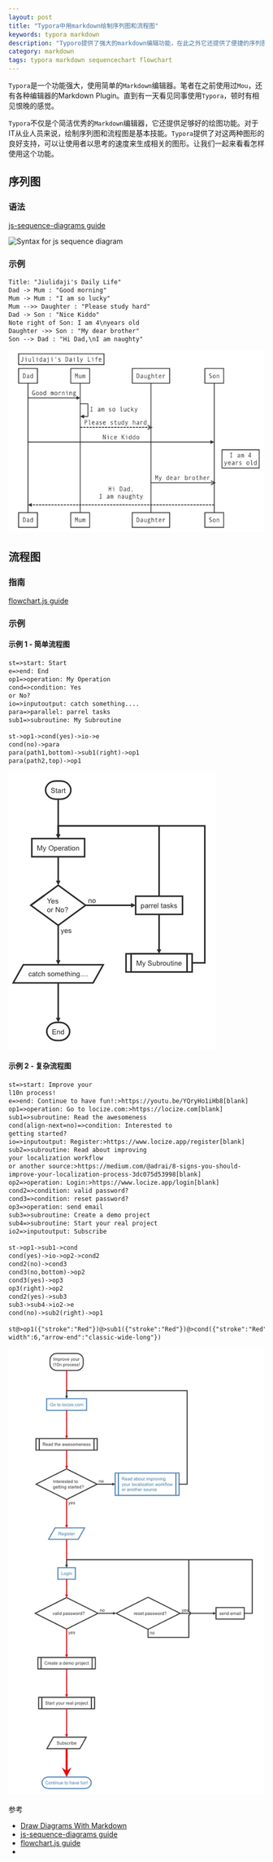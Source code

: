 ```yaml
---
layout: post
title: "Typora中用markdown绘制序列图和流程图"
keywords: typora markdown
description: "Typoro提供了强大的markdown编辑功能，在此之外它还提供了便捷的序列图和流程图绘制功能"
category: markdown
tags: typora markdown sequencechart flowchart
---
```


`Typora`是一个功能强大，使用简单的`Markdown`编辑器。笔者在之前使用过`Mou`，还有各种编辑器的Markdown Plugin。直到有一天看见同事使用`Typora`，顿时有相见恨晚的感觉。

`Typora`不仅是个简洁优秀的`Markdown`编辑器，它还提供足够好的绘图功能。对于IT从业人员来说，绘制序列图和流程图是基本技能。`Typora`提供了对这两种图形的良好支持，可以让使用者以思考的速度来生成相关的图形。让我们一起来看看怎样使用这个功能。

## 序列图

### 语法

[js-sequence-diagrams guide](https://bramp.github.io/js-sequence-diagrams/)

![Syntax for js sequence diagram](https://bramp.github.io/js-sequence-diagrams/images/grammar.png)

### 示例

```sequence
Title: "Jiulidaji's Daily Life"
Dad -> Mum : "Good morning"
Mum -> Mum : "I am so lucky"
Mum -->> Daughter : "Please study hard"
Dad -> Son : "Nice Kiddo"
Note right of Son: I am 4\nyears old
Daughter ->> Son : "My dear brother"
Son --> Dad : "Hi Dad,\nI am naughty"
```

![序列图示例](/assets/img/20200729_sequencechart.jpg)

## 流程图

### 指南

[flowchart.js guide](http://flowchart.js.org/)

### 示例

#### 示例 1 - 简单流程图

```flow
st=>start: Start
e=>end: End
op1=>operation: My Operation
cond=>condition: Yes
or No?
io=>inputoutput: catch something....
para=>parallel: parrel tasks
sub1=>subroutine: My Subroutine

st->op1->cond(yes)->io->e
cond(no)->para
para(path1,bottom)->sub1(right)->op1
para(path2,top)->op1
```

![流程示例1](/assets/img/20200729_flowchart1.jpg)

#### 示例 2 - 复杂流程图

```flow
st=>start: Improve your
l10n process!
e=>end: Continue to have fun!:>https://youtu.be/YQryHo1iHb8[blank]
op1=>operation: Go to locize.com:>https://locize.com[blank]
sub1=>subroutine: Read the awesomeness
cond(align-next=no)=>condition: Interested to
getting started?
io=>inputoutput: Register:>https://www.locize.app/register[blank]
sub2=>subroutine: Read about improving
your localization workflow
or another source:>https://medium.com/@adrai/8-signs-you-should-improve-your-localization-process-3dc075d53998[blank]
op2=>operation: Login:>https://www.locize.app/login[blank]
cond2=>condition: valid password?
cond3=>condition: reset password?
op3=>operation: send email
sub3=>subroutine: Create a demo project
sub4=>subroutine: Start your real project
io2=>inputoutput: Subscribe

st->op1->sub1->cond
cond(yes)->io->op2->cond2
cond2(no)->cond3
cond3(no,bottom)->op2
cond3(yes)->op3
op3(right)->op2
cond2(yes)->sub3
sub3->sub4->io2->e
cond(no)->sub2(right)->op1

st@>op1({"stroke":"Red"})@>sub1({"stroke":"Red"})@>cond({"stroke":"Red"})@>io({"stroke":"Red"})@>op2({"stroke":"Red"})@>cond2({"stroke":"Red"})@>sub3({"stroke":"Red"})@>sub4({"stroke":"Red"})@>io2({"stroke":"Red"})@>e({"stroke":"Red","stroke-width":6,"arrow-end":"classic-wide-long"})
```

![流程示例2](/assets/img/20200729_flowchart2.jpg)

参考
- [Draw Diagrams With Markdown](https://support.typora.io/Draw-Diagrams-With-Markdown/)
- [js-sequence-diagrams guide](https://bramp.github.io/js-sequence-diagrams/)
- [flowchart.js guide](http://flowchart.js.org/)
- 
